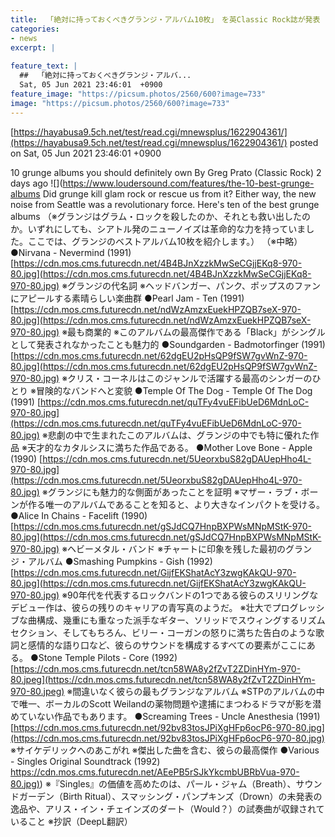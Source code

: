 ```yaml
---
title:  「絶対に持っておくべきグランジ・アルバム10枚」　を英Classic Rock誌が発表  
categories:
- news
excerpt: |
  
feature_text: |
  ##  「絶対に持っておくべきグランジ・アルバ...
  Sat, 05 Jun 2021 23:46:01  +0900
feature_image: "https://picsum.photos/2560/600?image=733"
image: "https://picsum.photos/2560/600?image=733"
---
```


[https://hayabusa9.5ch.net/test/read.cgi/mnewsplus/1622904361/](https://hayabusa9.5ch.net/test/read.cgi/mnewsplus/1622904361/)
posted on Sat, 05 Jun 2021 23:46:01  +0900

<!--more-->

10 grunge albums you should definitely own By Greg Prato (Classic Rock) 2 days ago ![](https://www.loudersound.com/features/the-10-best-grunge-albums Did grunge kill glam rock or rescue us from it? Either way, the new noise from Seattle was a revolutionary force. Here's ten of the best grunge albums （※グランジはグラム・ロックを殺したのか、それとも救い出したのか。いずれにしても、シアトル発のニューノイズは革命的な力を持っていました。ここでは、グランジのベストアルバム10枚を紹介します。） （※中略） ●Nirvana - Nevermind (1991) [https://cdn.mos.cms.futurecdn.net/4B4BJnXzzkMwSeCGjjEKq8-970-80.jpg](https://cdn.mos.cms.futurecdn.net/4B4BJnXzzkMwSeCGjjEKq8-970-80.jpg) ※グランジの代名詞 ※ヘッドバンガー、パンク、ポップスのファンにアピールする素晴らしい楽曲群 ●Pearl Jam - Ten (1991) [https://cdn.mos.cms.futurecdn.net/ndWzAmzxEuekHPZQB7seX-970-80.jpg](https://cdn.mos.cms.futurecdn.net/ndWzAmzxEuekHPZQB7seX-970-80.jpg) ※最も商業的 ※このアルバムの最高傑作である「Black」がシングルとして発表されなかったことも魅力的 ●Soundgarden - Badmotorfinger (1991) [https://cdn.mos.cms.futurecdn.net/62dgEU2pHsQP9fSW7gvWnZ-970-80.jpg](https://cdn.mos.cms.futurecdn.net/62dgEU2pHsQP9fSW7gvWnZ-970-80.jpg) ※クリス・コーネルはこのジャンルで活躍する最高のシンガーのひとり ※冒険的なバンドへと変貌 ●Temple Of The Dog - Temple Of The Dog (1991) [https://cdn.mos.cms.futurecdn.net/quTFy4vuEFibUeD6MdnLoC-970-80.jpg](https://cdn.mos.cms.futurecdn.net/quTFy4vuEFibUeD6MdnLoC-970-80.jpg) ※悲劇の中で生まれたこのアルバムは、グランジの中でも特に優れた作品 ※天才的なカタルシスに満ちた作品である。 ●Mother Love Bone - Apple (1990) [https://cdn.mos.cms.futurecdn.net/5UeorxbuS82gDAUepHho4L-970-80.jpg](https://cdn.mos.cms.futurecdn.net/5UeorxbuS82gDAUepHho4L-970-80.jpg) ※グランジにも魅力的な側面があったことを証明 ※マザー・ラブ・ボーンが作る唯一のアルバムであることを知ると、より大きなインパクトを受ける。 ●Alice In Chains - Facelift (1990) [https://cdn.mos.cms.futurecdn.net/gSJdCQ7HnpBXPWsMNpMStK-970-80.jpg](https://cdn.mos.cms.futurecdn.net/gSJdCQ7HnpBXPWsMNpMStK-970-80.jpg) ※ヘビーメタル・バンド ※チャートに印象を残した最初のグランジ・アルバム ●Smashing Pumpkins - Gish (1992) [https://cdn.mos.cms.futurecdn.net/GijfEKShatAcY3zwgKAkQU-970-80.jpg](https://cdn.mos.cms.futurecdn.net/GijfEKShatAcY3zwgKAkQU-970-80.jpg) ※90年代を代表するロックバンドの1つである彼らのスリリングなデビュー作は、彼らの残りのキャリアの青写真のようだ。 ※壮大でプログレッシブな曲構成、幾重にも重なった派手なギター、ソリッドでスウィングするリズムセクション、そしてもちろん、ビリー・コーガンの怒りに満ちた告白のような歌詞と感情的な語り口など、彼らのサウンドを構成するすべての要素がここにある。 ●Stone Temple Pilots - Core (1992) [https://cdn.mos.cms.futurecdn.net/tcn58WA8y2fZvT2ZDinHYm-970-80.jpeg](https://cdn.mos.cms.futurecdn.net/tcn58WA8y2fZvT2ZDinHYm-970-80.jpeg) ※間違いなく彼らの最もグランジなアルバム ※STPのアルバムの中で唯一、ボーカルのScott Weilandの薬物問題や逮捕にまつわるドラマが影を潜めていない作品でもあります。 ●Screaming Trees - Uncle Anesthesia (1991) [https://cdn.mos.cms.futurecdn.net/92bv83tosJPiXgHFp6ocP6-970-80.jpg](https://cdn.mos.cms.futurecdn.net/92bv83tosJPiXgHFp6ocP6-970-80.jpg) ※サイケデリックへのあこがれ ※傑出した曲を含む、彼らの最高傑作 ●Various - Singles Original Soundtrack (1992) [https://cdn.mos.cms.futurecdn.net/AEePB5rSJkYkcmbUBRbVua-970-80.jpg)](https://cdn.mos.cms.futurecdn.net/AEePB5rSJkYkcmbUBRbVua-970-80.jpg)) ※『Singles』の価値を高めたのは、パール・ジャム（Breath）、サウンドガーデン（Birth Ritual）、スマッシング・パンプキンズ（Drown）の未発表の逸品や、アリス・イン・チェインズのダート（Would？）の試奏曲が収録されていること ※抄訳（DeepL翻訳）
